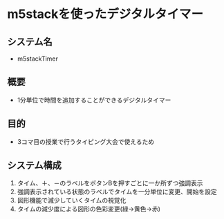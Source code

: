 # m5stackを使ったデジタルタイマー
## システム名
- m5stackTimer
## 概要
- 1分単位で時間を追加することができるデジタルタイマー
## 目的
- 3コマ目の授業で行うタイピング大会で使えるため
## システム構成
1. タイム、＋、－のラベルをボタンBを押すごとに一か所ずつ強調表示
2. 強調表示されている状態のラベルでタイムを一分単位に変更、開始を設定
3. 図形機能で減少していくタイムの視覚化
4. タイムの減少度による図形の色彩変更(緑→黄色→赤)
